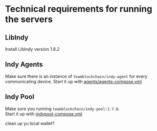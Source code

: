 # Technical requirements for running the servers

## LibIndy

Install LibIndy version 1.8.2

## Indy Agents
<!--NOT NEEDED?-->
Make sure there is an instance of `teamblockchain/indy-agent` for every communicating device.
Start it up with [agents/agents-compose.yml](agents/agents-compose.yml)

## Indy Pool
<!--NOT NEEDED?-->
Make sure you running `teamblockchain/indy-pool:1.7.0`.  
Start it up with [indypool-compose.yml](indypool-compose.yml)

<!--//todo?-->
clean up yu local wallet?